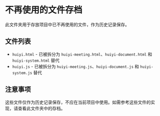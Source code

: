 # 不再使用的文件存档

此文件夹用于存放项目中已不再使用的文件，作为历史记录保存。

## 文件列表

- `huiyi.html` - 已被拆分为 `huiyi-meeting.html`、`huiyi-document.html` 和 `huiyi-system.html` 替代
- `huiyi.js` - 已被拆分为 `huiyi-meeting.js`、`huiyi-document.js` 和 `huiyi-system.js` 替代

## 注意事项

这些文件仅作为历史记录保存，不应在当前项目中使用。如需参考这些文件的实现，请查看此文件夹中的存档。